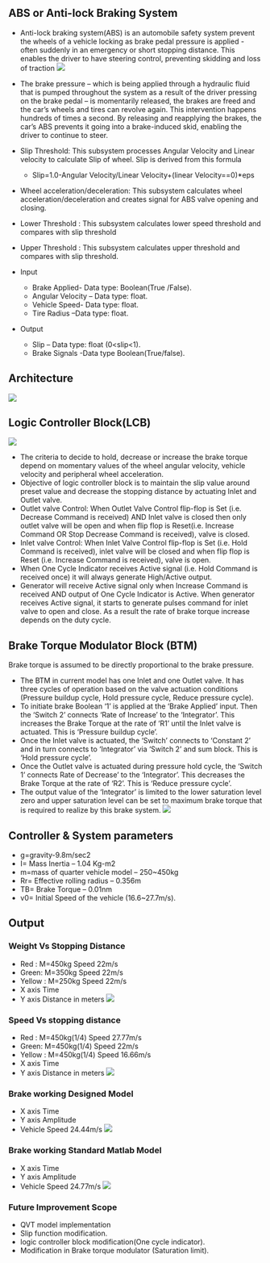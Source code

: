 ## ABS or Anti-lock Braking System
- Anti-lock braking system(ABS) is an automobile safety system prevent the wheels of a vehicle locking as brake pedal pressure is applied - often suddenly in an emergency or short stopping distance. This enables the driver to have steering control, preventing skidding and loss of traction
![](Documentation/Image1.png)
- The brake pressure – which is being applied through a hydraulic fluid that is pumped throughout the system as a result of the driver pressing on the brake pedal – is momentarily released, the brakes are freed and the car’s wheels and tires can revolve again. This intervention happens hundreds of times a second. By releasing and reapplying the brakes, the car’s ABS prevents it going into a brake-induced skid, enabling the driver to continue to steer.

- Slip Threshold: This subsystem processes Angular Velocity and Linear velocity to calculate Slip of wheel. Slip is derived from this formula 
    - Slip=1.0-Angular Velocity/Linear Velocity+(linear Velocity==0)*eps
- Wheel acceleration/deceleration: This subsystem calculates wheel acceleration/deceleration and creates signal for ABS valve opening and closing.
- Lower Threshold : This subsystem calculates lower speed threshold and compares with slip threshold
- Upper Threshold : This subsystem calculates upper threshold and compares with slip threshold.

- Input 
    - Brake Applied- Data type: Boolean(True /False).
    - Angular Velocity – Data type: float.
    - Vehicle Speed- Data type: float.
    - Tire Radius –Data type: float.
- Output
    - Slip – Data type: float (0<slip<1).
    - Brake Signals -Data type Boolean(True/false).
    
## Architecture
![](Documentation/Image2.jpg)

## Logic Controller Block(LCB)

![](Documentation/Image3.png)

- The criteria to decide to hold, decrease or increase the brake torque depend on momentary values of the wheel angular velocity, vehicle velocity and peripheral wheel acceleration.
- Objective of logic controller block is to maintain the slip value around preset value and decrease the stopping distance by actuating Inlet and Outlet valve.
- Outlet valve Control: When Outlet Valve Control flip-flop is Set (i.e. Decrease Command is received) AND Inlet valve is closed then only outlet valve will be open and when flip flop is Reset(i.e. Increase Command OR Stop Decrease Command is received), valve is closed.
- Inlet valve Control: When Inlet Valve Control flip-flop is Set (i.e. Hold Command is received), inlet valve will be closed and when flip flop is Reset (i.e. Increase Command is received), valve is open.
- When One Cycle Indicator receives Active signal (i.e. Hold Command is received once) it will always generate High/Active output.
- Generator will receive Active signal only when Increase Command is received AND output of One Cycle Indicator is Active. When generator receives Active signal, it starts to generate pulses command for inlet valve to open and close. As a result the rate of brake torque increase depends on the duty cycle.
## Brake Torque Modulator Block (BTM)
Brake torque is assumed to be directly proportional to the brake pressure.
- The BTM in current model has one Inlet and one Outlet valve. It has three cycles of operation based on the valve actuation conditions (Pressure buildup cycle, Hold pressure cycle, Reduce pressure cycle).
- To initiate brake Boolean ‘1’ is applied at the ‘Brake Applied’ input. Then the ‘Switch 2’ connects ‘Rate of Increase’ to the ‘Integrator’. This increases the Brake Torque at the rate of ‘R1’ until the Inlet valve is actuated. This is ‘Pressure buildup cycle’.
- Once the Inlet valve is actuated, the ‘Switch’ connects to ‘Constant 2’ and in turn connects to ‘Integrator’ via ‘Switch 2’ and sum block. This is ‘Hold pressure cycle’.
- Once the Outlet valve is actuated during pressure hold cycle, the ‘Switch 1’ connects Rate of Decrease’ to the ‘Integrator’. This decreases the Brake Torque at the rate of ‘R2’. This is ‘Reduce pressure cycle’.
- The output value of the ‘Integrator’ is limited to the lower saturation level zero and upper saturation level can be set to maximum brake torque that is required to realize by this brake system.
![](Documentation/Image4.png)

## Controller & System parameters
- g=gravity-9.8m/sec2
- I= Mass Inertia – 1.04 Kg-m2
- m=mass of quarter vehicle model – 250~450kg
- Rr= Effective rolling radius – 0.356m
- TB= Brake Torque – 0.01nm
- v0= Initial Speed of the vehicle (16.6~27.7m/s).

## Output

### Weight Vs Stopping Distance
- Red : M=450kg Speed 22m/s
- Green: M=350kg Speed 22m/s
- Yellow : M=250kg Speed 22m/s
- X axis Time
- Y axis Distance in meters
![](Documentation/Image5.png)

### Speed Vs stopping distance
- Red : M=450kg(1/4) Speed 27.77m/s
- Green: M=450kg(1/4) Speed 22m/s
- Yellow : M=450kg(1/4) Speed 16.66m/s
- X axis Time
- Y axis Distance in meters
![](Documentation/Image6.png)
### Brake working Designed Model
- X axis Time
- Y axis Amplitude
- Vehicle Speed 24.44m/s
![](Documentation/Image7.png)
### Brake working Standard Matlab Model
- X axis Time
- Y axis Amplitude
- Vehicle Speed 24.77m/s
![](Documentation/Image8.png)

### Future Improvement Scope
- QVT model implementation
- Slip function modification.
- logic controller block modification(One cycle indicator).
- Modification in Brake torque modulator (Saturation limit).
